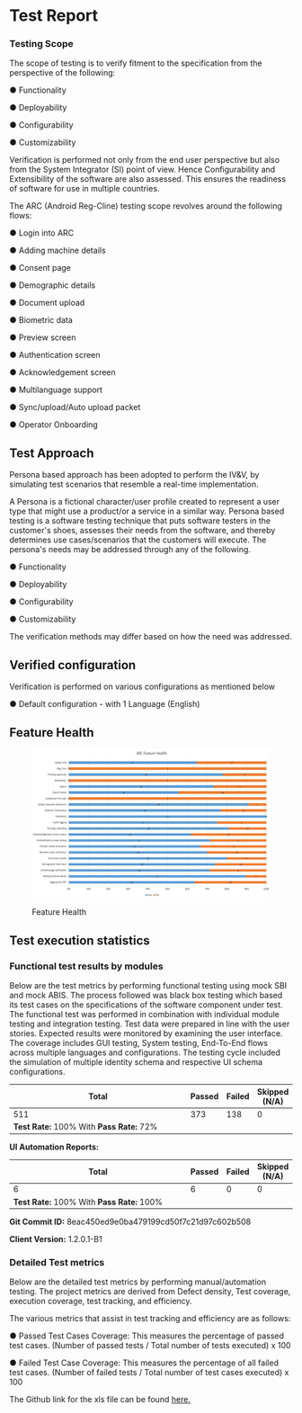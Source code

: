 # Test Report

### Testing Scope

The scope of testing is to verify fitment to the specification from the perspective of the following:&#x20;

●     Functionality&#x20;

●     Deployability&#x20;

●     Configurability&#x20;

●     Customizability

Verification is performed not only from the end user perspective but also from the System Integrator (SI) point of view. Hence Configurability and Extensibility of the software are also assessed. This ensures the readiness of software for use in multiple countries.

The ARC (Android Reg-Cline) testing scope revolves around the following flows:

●     Login into ARC

●     Adding machine details

●     Consent page

●     Demographic details

●     Document upload

●     Biometric data

●     Preview screen

●     Authentication screen

●     Acknowledgement screen

●     Multilanguage support

●     Sync/upload/Auto upload packet

●     Operator Onboarding

## Test Approach

Persona based approach has been adopted to perform the IV\&V, by simulating test scenarios that resemble a real-time implementation.

A Persona is a fictional character/user profile created to represent a user type that might use a product/or a service in a similar way. Persona based testing is a software testing technique that puts software testers in the customer's shoes, assesses their needs from the software, and thereby determines use cases/scenarios that the customers will execute. The persona's needs may be addressed through any of the following.

●     Functionality&#x20;

●     Deployability&#x20;

●     Configurability&#x20;

●     Customizability

The verification methods may differ based on how the need was addressed.

## Verified configuration

Verification is performed on various configurations as mentioned below

●     Default configuration - with 1 Language (English)

## Feature Health

<figure><img src="../../.gitbook/assets/feature health.png" alt=""><figcaption><p>Feature Health</p></figcaption></figure>

## Test execution statistics

### Functional test results by modules

Below are the test metrics by performing functional testing using mock SBI and mock ABIS. The process followed was black box testing which based its test cases on the specifications of the software component under test. The functional test was performed in combination with individual module testing and integration testing. Test data were prepared in line with the user stories. Expected results were monitored by examining the user interface. The coverage includes GUI testing, System testing, End-To-End flows across multiple languages and configurations. The testing cycle included the simulation of multiple identity schema and respective UI schema configurations.

<table><thead><tr><th width="332">Total</th><th>Passed</th><th>Failed</th><th>Skipped (N/A)</th></tr></thead><tbody><tr><td>511</td><td>373</td><td>138</td><td>0</td></tr><tr><td><strong>Test Rate:</strong> 100% With <strong>Pass Rate:</strong> 72%</td><td></td><td></td><td></td></tr></tbody></table>

**UI Automation Reports:**

<table><thead><tr><th width="342">Total</th><th>Passed</th><th>Failed</th><th>Skipped (N/A)</th></tr></thead><tbody><tr><td>6</td><td>6</td><td>0</td><td>0</td></tr><tr><td><strong>Test Rate:</strong> 100% With <strong>Pass Rate:</strong> 100%</td><td></td><td></td><td></td></tr></tbody></table>

**Git Commit ID:** 8eac450ed9e0ba479199cd50f7c21d97c602b508

**Client Version:** 1.2.0.1-B1

### Detailed Test metrics

Below are the detailed test metrics by performing manual/automation testing. The project metrics are derived from Defect density, Test coverage, execution coverage, test tracking, and efficiency.

The various metrics that assist in test tracking and efficiency are as follows:

●  Passed Test Cases Coverage: This measures the percentage of passed test cases. (Number of passed tests / Total number of tests executed) x 100

●  Failed Test Case Coverage: This measures the percentage of all failed test cases. (Number of failed tests / Total number of test cases executed) x 100

The Github link for the xls file can be found [here.](https://github.com/mosip/test-management/tree/master/ARC/ARC%200.11.0-beta.1)
